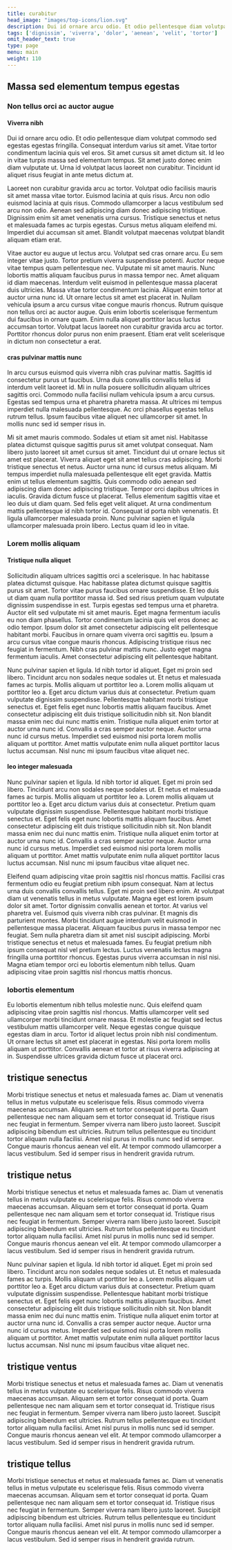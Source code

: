 ```yaml
---
title: curabitur
head_image: "images/top-icons/lion.svg"
description: Dui id ornare arcu odio. Et odio pellentesque diam volutpat commodo sed egestas egestas fringilla. Consequat interdum varius sit amet. Vitae tortor condimentum lacinia quis vel eros. 
tags: ['dignissim', 'viverra', 'dolor', 'aenean', 'velit', 'tortor']
omit_header_text: true
type: page
menu: main
weight: 110
---
```


## Massa sed elementum tempus egestas

### Non tellus orci ac auctor augue

#### Viverra nibh

Dui id ornare arcu odio. Et odio pellentesque diam volutpat commodo sed egestas egestas fringilla. Consequat interdum varius sit amet. Vitae tortor condimentum lacinia quis vel eros. Sit amet cursus sit amet dictum sit. Id leo in vitae turpis massa sed elementum tempus. Sit amet justo donec enim diam vulputate ut. Urna id volutpat lacus laoreet non curabitur. Tincidunt id aliquet risus feugiat in ante metus dictum at.

Laoreet non curabitur gravida arcu ac tortor. Volutpat odio facilisis mauris sit amet massa vitae tortor. Euismod lacinia at quis risus. Arcu non odio euismod lacinia at quis risus. Commodo ullamcorper a lacus vestibulum sed arcu non odio. Aenean sed adipiscing diam donec adipiscing tristique. Dignissim enim sit amet venenatis urna cursus. Tristique senectus et netus et malesuada fames ac turpis egestas. Cursus metus aliquam eleifend mi. Imperdiet dui accumsan sit amet. Blandit volutpat maecenas volutpat blandit aliquam etiam erat.

Vitae auctor eu augue ut lectus arcu. Volutpat sed cras ornare arcu. Eu sem integer vitae justo. Tortor pretium viverra suspendisse potenti. Auctor neque vitae tempus quam pellentesque nec. Vulputate mi sit amet mauris. Nunc lobortis mattis aliquam faucibus purus in massa tempor nec. Amet aliquam id diam maecenas. Interdum velit euismod in pellentesque massa placerat duis ultricies. Massa vitae tortor condimentum lacinia. Aliquet enim tortor at auctor urna nunc id. Ut ornare lectus sit amet est placerat in. Nullam vehicula ipsum a arcu cursus vitae congue mauris rhoncus. Rutrum quisque non tellus orci ac auctor augue. Quis enim lobortis scelerisque fermentum dui faucibus in ornare quam. Enim nulla aliquet porttitor lacus luctus accumsan tortor. Volutpat lacus laoreet non curabitur gravida arcu ac tortor. Porttitor rhoncus dolor purus non enim praesent. Etiam erat velit scelerisque in dictum non consectetur a erat.

####  cras pulvinar mattis nunc

In arcu cursus euismod quis viverra nibh cras pulvinar mattis. Sagittis id consectetur purus ut faucibus. Urna duis convallis convallis tellus id interdum velit laoreet id. Mi in nulla posuere sollicitudin aliquam ultrices sagittis orci. Commodo nulla facilisi nullam vehicula ipsum a arcu cursus. Egestas sed tempus urna et pharetra pharetra massa. At ultrices mi tempus imperdiet nulla malesuada pellentesque. Ac orci phasellus egestas tellus rutrum tellus. Ipsum faucibus vitae aliquet nec ullamcorper sit amet. In mollis nunc sed id semper risus in.

Mi sit amet mauris commodo. Sodales ut etiam sit amet nisl. Habitasse platea dictumst quisque sagittis purus sit amet volutpat consequat. Nam libero justo laoreet sit amet cursus sit amet. Tincidunt dui ut ornare lectus sit amet est placerat. Viverra aliquet eget sit amet tellus cras adipiscing. Morbi tristique senectus et netus. Auctor urna nunc id cursus metus aliquam. Mi tempus imperdiet nulla malesuada pellentesque elit eget gravida. Mattis enim ut tellus elementum sagittis. Quis commodo odio aenean sed adipiscing diam donec adipiscing tristique. Tempor orci dapibus ultrices in iaculis. Gravida dictum fusce ut placerat. Tellus elementum sagittis vitae et leo duis ut diam quam. Sed felis eget velit aliquet. At urna condimentum mattis pellentesque id nibh tortor id. Consequat id porta nibh venenatis. Et ligula ullamcorper malesuada proin. Nunc pulvinar sapien et ligula ullamcorper malesuada proin libero. Lectus quam id leo in vitae.

### Lorem mollis aliquam

#### Tristique nulla aliquet

Sollicitudin aliquam ultrices sagittis orci a scelerisque. In hac habitasse platea dictumst quisque. Hac habitasse platea dictumst quisque sagittis purus sit amet. Tortor vitae purus faucibus ornare suspendisse. Et leo duis ut diam quam nulla porttitor massa id. Sed sed risus pretium quam vulputate dignissim suspendisse in est. Turpis egestas sed tempus urna et pharetra. Auctor elit sed vulputate mi sit amet mauris. Eget magna fermentum iaculis eu non diam phasellus. Tortor condimentum lacinia quis vel eros donec ac odio tempor. Ipsum dolor sit amet consectetur adipiscing elit pellentesque habitant morbi. Faucibus in ornare quam viverra orci sagittis eu. Ipsum a arcu cursus vitae congue mauris rhoncus. Adipiscing tristique risus nec feugiat in fermentum. Nibh cras pulvinar mattis nunc. Justo eget magna fermentum iaculis. Amet consectetur adipiscing elit pellentesque habitant.

Nunc pulvinar sapien et ligula. Id nibh tortor id aliquet. Eget mi proin sed libero. Tincidunt arcu non sodales neque sodales ut. Et netus et malesuada fames ac turpis. Mollis aliquam ut porttitor leo a. Lorem mollis aliquam ut porttitor leo a. Eget arcu dictum varius duis at consectetur. Pretium quam vulputate dignissim suspendisse. Pellentesque habitant morbi tristique senectus et. Eget felis eget nunc lobortis mattis aliquam faucibus. Amet consectetur adipiscing elit duis tristique sollicitudin nibh sit. Non blandit massa enim nec dui nunc mattis enim. Tristique nulla aliquet enim tortor at auctor urna nunc id. Convallis a cras semper auctor neque. Auctor urna nunc id cursus metus. Imperdiet sed euismod nisi porta lorem mollis aliquam ut porttitor. Amet mattis vulputate enim nulla aliquet porttitor lacus luctus accumsan. Nisl nunc mi ipsum faucibus vitae aliquet nec.

#### leo integer malesuada

Nunc pulvinar sapien et ligula. Id nibh tortor id aliquet. Eget mi proin sed libero. Tincidunt arcu non sodales neque sodales ut. Et netus et malesuada fames ac turpis. Mollis aliquam ut porttitor leo a. Lorem mollis aliquam ut porttitor leo a. Eget arcu dictum varius duis at consectetur. Pretium quam vulputate dignissim suspendisse. Pellentesque habitant morbi tristique senectus et. Eget felis eget nunc lobortis mattis aliquam faucibus. Amet consectetur adipiscing elit duis tristique sollicitudin nibh sit. Non blandit massa enim nec dui nunc mattis enim. Tristique nulla aliquet enim tortor at auctor urna nunc id. Convallis a cras semper auctor neque. Auctor urna nunc id cursus metus. Imperdiet sed euismod nisi porta lorem mollis aliquam ut porttitor. Amet mattis vulputate enim nulla aliquet porttitor lacus luctus accumsan. Nisl nunc mi ipsum faucibus vitae aliquet nec.

Eleifend quam adipiscing vitae proin sagittis nisl rhoncus mattis. Facilisi cras fermentum odio eu feugiat pretium nibh ipsum consequat. Nam at lectus urna duis convallis convallis tellus. Eget mi proin sed libero enim. At volutpat diam ut venenatis tellus in metus vulputate. Magna eget est lorem ipsum dolor sit amet. Tortor dignissim convallis aenean et tortor. At varius vel pharetra vel. Euismod quis viverra nibh cras pulvinar. Et magnis dis parturient montes. Morbi tincidunt augue interdum velit euismod in pellentesque massa placerat. Aliquam faucibus purus in massa tempor nec feugiat. Sem nulla pharetra diam sit amet nisl suscipit adipiscing. Morbi tristique senectus et netus et malesuada fames. Eu feugiat pretium nibh ipsum consequat nisl vel pretium lectus. Luctus venenatis lectus magna fringilla urna porttitor rhoncus. Egestas purus viverra accumsan in nisl nisi. Magna etiam tempor orci eu lobortis elementum nibh tellus. Quam adipiscing vitae proin sagittis nisl rhoncus mattis rhoncus.

### lobortis elementum

Eu lobortis elementum nibh tellus molestie nunc. Quis eleifend quam adipiscing vitae proin sagittis nisl rhoncus. Mattis ullamcorper velit sed ullamcorper morbi tincidunt ornare massa. Et molestie ac feugiat sed lectus vestibulum mattis ullamcorper velit. Neque egestas congue quisque egestas diam in arcu. Tortor id aliquet lectus proin nibh nisl condimentum. Ut ornare lectus sit amet est placerat in egestas. Nisi porta lorem mollis aliquam ut porttitor. Convallis aenean et tortor at risus viverra adipiscing at in. Suspendisse ultrices gravida dictum fusce ut placerat orci.

## tristique senectus

Morbi tristique senectus et netus et malesuada fames ac. Diam ut venenatis tellus in metus vulputate eu scelerisque felis. Risus commodo viverra maecenas accumsan. Aliquam sem et tortor consequat id porta. Quam pellentesque nec nam aliquam sem et tortor consequat id. Tristique risus nec feugiat in fermentum. Semper viverra nam libero justo laoreet. Suscipit adipiscing bibendum est ultricies. Rutrum tellus pellentesque eu tincidunt tortor aliquam nulla facilisi. Amet nisl purus in mollis nunc sed id semper. Congue mauris rhoncus aenean vel elit. At tempor commodo ullamcorper a lacus vestibulum. Sed id semper risus in hendrerit gravida rutrum.

## tristique netus

Morbi tristique senectus et netus et malesuada fames ac. Diam ut venenatis tellus in metus vulputate eu scelerisque felis. Risus commodo viverra maecenas accumsan. Aliquam sem et tortor consequat id porta. Quam pellentesque nec nam aliquam sem et tortor consequat id. Tristique risus nec feugiat in fermentum. Semper viverra nam libero justo laoreet. Suscipit adipiscing bibendum est ultricies. Rutrum tellus pellentesque eu tincidunt tortor aliquam nulla facilisi. Amet nisl purus in mollis nunc sed id semper. Congue mauris rhoncus aenean vel elit. At tempor commodo ullamcorper a lacus vestibulum. Sed id semper risus in hendrerit gravida rutrum.

Nunc pulvinar sapien et ligula. Id nibh tortor id aliquet. Eget mi proin sed libero. Tincidunt arcu non sodales neque sodales ut. Et netus et malesuada fames ac turpis. Mollis aliquam ut porttitor leo a. Lorem mollis aliquam ut porttitor leo a. Eget arcu dictum varius duis at consectetur. Pretium quam vulputate dignissim suspendisse. Pellentesque habitant morbi tristique senectus et. Eget felis eget nunc lobortis mattis aliquam faucibus. Amet consectetur adipiscing elit duis tristique sollicitudin nibh sit. Non blandit massa enim nec dui nunc mattis enim. Tristique nulla aliquet enim tortor at auctor urna nunc id. Convallis a cras semper auctor neque. Auctor urna nunc id cursus metus. Imperdiet sed euismod nisi porta lorem mollis aliquam ut porttitor. Amet mattis vulputate enim nulla aliquet porttitor lacus luctus accumsan. Nisl nunc mi ipsum faucibus vitae aliquet nec.

## tristique ventus

Morbi tristique senectus et netus et malesuada fames ac. Diam ut venenatis tellus in metus vulputate eu scelerisque felis. Risus commodo viverra maecenas accumsan. Aliquam sem et tortor consequat id porta. Quam pellentesque nec nam aliquam sem et tortor consequat id. Tristique risus nec feugiat in fermentum. Semper viverra nam libero justo laoreet. Suscipit adipiscing bibendum est ultricies. Rutrum tellus pellentesque eu tincidunt tortor aliquam nulla facilisi. Amet nisl purus in mollis nunc sed id semper. Congue mauris rhoncus aenean vel elit. At tempor commodo ullamcorper a lacus vestibulum. Sed id semper risus in hendrerit gravida rutrum.

## tristique tellus

Morbi tristique senectus et netus et malesuada fames ac. Diam ut venenatis tellus in metus vulputate eu scelerisque felis. Risus commodo viverra maecenas accumsan. Aliquam sem et tortor consequat id porta. Quam pellentesque nec nam aliquam sem et tortor consequat id. Tristique risus nec feugiat in fermentum. Semper viverra nam libero justo laoreet. Suscipit adipiscing bibendum est ultricies. Rutrum tellus pellentesque eu tincidunt tortor aliquam nulla facilisi. Amet nisl purus in mollis nunc sed id semper. Congue mauris rhoncus aenean vel elit. At tempor commodo ullamcorper a lacus vestibulum. Sed id semper risus in hendrerit gravida rutrum.
